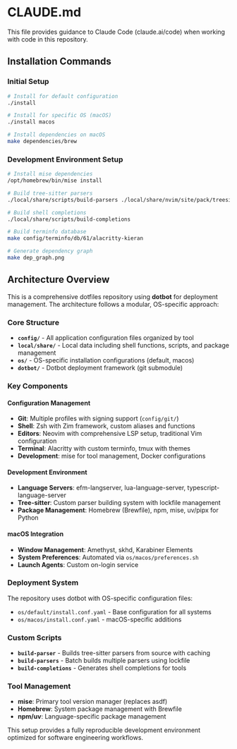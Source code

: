 # CLAUDE.md

This file provides guidance to Claude Code (claude.ai/code) when working with code in this repository.

## Installation Commands

### Initial Setup
```bash
# Install for default configuration
./install

# Install for specific OS (macOS)
./install macos

# Install dependencies on macOS
make dependencies/brew
```

### Development Environment Setup
```bash
# Install mise dependencies
/opt/homebrew/bin/mise install

# Build tree-sitter parsers
./local/share/scripts/build-parsers ./local/share/nvim/site/pack/treesitter/start/nvim-treesitter/lockfile.json

# Build shell completions
./local/share/scripts/build-completions

# Build terminfo database
make config/terminfo/db/61/alacritty-kieran

# Generate dependency graph
make dep_graph.png
```

## Architecture Overview

This is a comprehensive dotfiles repository using **dotbot** for deployment management. The architecture follows a modular, OS-specific approach:

### Core Structure
- **`config/`** - All application configuration files organized by tool
- **`local/share/`** - Local data including shell functions, scripts, and package management
- **`os/`** - OS-specific installation configurations (default, macos)
- **`dotbot/`** - Dotbot deployment framework (git submodule)

### Key Components

#### Configuration Management
- **Git**: Multiple profiles with signing support (`config/git/`)
- **Shell**: Zsh with Zim framework, custom aliases and functions
- **Editors**: Neovim with comprehensive LSP setup, traditional Vim configuration
- **Terminal**: Alacritty with custom terminfo, tmux with themes
- **Development**: mise for tool management, Docker configurations

#### Development Environment
- **Language Servers**: efm-langserver, lua-language-server, typescript-language-server
- **Tree-sitter**: Custom parser building system with lockfile management
- **Package Management**: Homebrew (Brewfile), npm, mise, uv/pipx for Python

#### macOS Integration
- **Window Management**: Amethyst, skhd, Karabiner Elements
- **System Preferences**: Automated via `os/macos/preferences.sh`
- **Launch Agents**: Custom on-login service

### Deployment System
The repository uses dotbot with OS-specific configuration files:
- `os/default/install.conf.yaml` - Base configuration for all systems
- `os/macos/install.conf.yaml` - macOS-specific additions

### Custom Scripts
- **`build-parser`** - Builds tree-sitter parsers from source with caching
- **`build-parsers`** - Batch builds multiple parsers using lockfile
- **`build-completions`** - Generates shell completions for tools

### Tool Management
- **mise**: Primary tool version manager (replaces asdf)
- **Homebrew**: System package management with Brewfile
- **npm/uv**: Language-specific package management

This setup provides a fully reproducible development environment optimized for software engineering workflows.